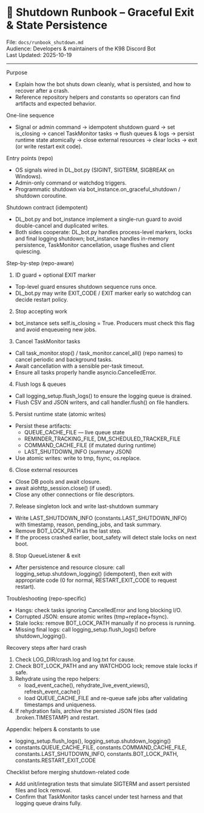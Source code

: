 # 🔻 Shutdown Runbook – Graceful Exit & State Persistence

File: `docs/runbook_shutdown.md`  
Audience: Developers & maintainers of the K98 Discord Bot  
Last Updated: 2025-10-19

---

Purpose
- Explain how the bot shuts down cleanly, what is persisted, and how to recover after a crash.
- Reference repository helpers and constants so operators can find artifacts and expected behavior.

One-line sequence
- Signal or admin command → idempotent shutdown guard → set is_closing → cancel TaskMonitor tasks → flush queues & logs → persist runtime state atomically → close external resources → clear locks → exit (or write restart exit code).

Entry points (repo)
- OS signals wired in DL_bot.py (SIGINT, SIGTERM, SIGBREAK on Windows).
- Admin-only command or watchdog triggers.
- Programmatic shutdown via bot_instance.on_graceful_shutdown / shutdown coroutine.

Shutdown contract (idempotent)
- DL_bot.py and bot_instance implement a single-run guard to avoid double-cancel and duplicated writes.
- Both sides cooperate: DL_bot.py handles process-level markers, locks and final logging shutdown; bot_instance handles in-memory persistence, TaskMonitor cancellation, usage flushes and client quiescing.

Step-by-step (repo-aware)

1) ID guard + optional EXIT marker
- Top-level guard ensures shutdown sequence runs once.
- DL_bot.py may write EXIT_CODE / EXIT marker early so watchdog can decide restart policy.

2) Stop accepting work
- bot_instance sets self.is_closing = True. Producers must check this flag and avoid enqueueing new jobs.

3) Cancel TaskMonitor tasks
- Call task_monitor.stop() / task_monitor.cancel_all() (repo names) to cancel periodic and background tasks.
- Await cancellation with a sensible per-task timeout.
- Ensure all tasks properly handle asyncio.CancelledError.

4) Flush logs & queues
- Call logging_setup.flush_logs() to ensure the logging queue is drained.
- Flush CSV and JSON writers, and call handler.flush() on file handlers.

5) Persist runtime state (atomic writes)
- Persist these artifacts:
  - QUEUE_CACHE_FILE — live queue state
  - REMINDER_TRACKING_FILE, DM_SCHEDULED_TRACKER_FILE
  - COMMAND_CACHE_FILE (if mutated during runtime)
  - LAST_SHUTDOWN_INFO (summary JSON)
- Use atomic writes: write to tmp, fsync, os.replace.

6) Close external resources
- Close DB pools and await closure.
- await aiohttp_session.close() (if used).
- Close any other connections or file descriptors.

7) Release singleton lock and write last-shutdown summary
- Write LAST_SHUTDOWN_INFO (constants.LAST_SHUTDOWN_INFO) with timestamp, reason, pending_jobs, and task summary.
- Remove BOT_LOCK_PATH as the last step.
- If the process crashed earlier, boot_safety will detect stale locks on next boot.

8) Stop QueueListener & exit
- After persistence and resource closure: call logging_setup.shutdown_logging() (idempotent), then exit with appropriate code (0 for normal, RESTART_EXIT_CODE to request restart).

Troubleshooting (repo-specific)
- Hangs: check tasks ignoring CancelledError and long blocking I/O.
- Corrupted JSON: ensure atomic writes (tmp+replace+fsync).
- Stale locks: remove BOT_LOCK_PATH manually if no process is running.
- Missing final logs: call logging_setup.flush_logs() before shutdown_logging().

Recovery steps after hard crash
1) Check LOG_DIR/crash.log and log.txt for cause.
2) Check BOT_LOCK_PATH and any WATCHDOG lock; remove stale locks if safe.
3) Rehydrate using the repo helpers:
   - load_event_cache(), rehydrate_live_event_views(), refresh_event_cache()
   - load QUEUE_CACHE_FILE and re-queue safe jobs after validating timestamps and uniqueness.
4) If rehydration fails, archive the persisted JSON files (add .broken.TIMESTAMP) and restart.

Appendix: helpers & constants to use
- logging_setup.flush_logs(), logging_setup.shutdown_logging()
- constants.QUEUE_CACHE_FILE, constants.COMMAND_CACHE_FILE, constants.LAST_SHUTDOWN_INFO, constants.BOT_LOCK_PATH, constants.RESTART_EXIT_CODE

Checklist before merging shutdown-related code
- Add unit/integration tests that simulate SIGTERM and assert persisted files and lock removal.
- Confirm that TaskMonitor tasks cancel under test harness and that logging queue drains fully.
